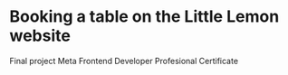 # Booking a table on the Little Lemon website

Final project Meta Frontend Developer Profesional Certificate
